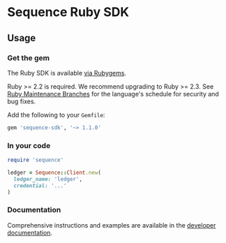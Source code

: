 # Sequence Ruby SDK

## Usage

### Get the gem

The Ruby SDK is available
[via Rubygems](https://rubygems.org/gems/sequence-sdk).

Ruby >= 2.2 is required. We recommend upgrading to Ruby >= 2.3. See
[Ruby Maintenance Branches](https://www.ruby-lang.org/en/downloads/branches/)
for the language's schedule for security and bug fixes.

Add the following to your `Gemfile`:

```ruby
gem 'sequence-sdk', '~> 1.1.0'
```

### In your code

```ruby
require 'sequence'

ledger = Sequence::Client.new(
  ledger_name: 'ledger',
  credential: '...'
)
```

### Documentation

Comprehensive instructions and examples are available in the
[developer documentation](https://dashboard.seq.com/docs).
